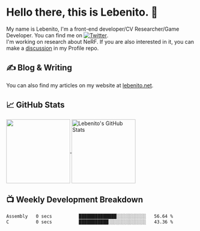# Hello there, this is Lebenito. 👋 

My name is Lebenito, I'm a front-end developer/CV Researcher/Game Developer. You can find me on [![Twitter][1.2]][1].  
I'm working on research about NeRF. If you are also interested in it, you can make a [discussion](https://github.com/Mcskiller/Mcskiller/discussions) in my Profile repo.

## &#x270d; Blog & Writing

You can also find my articles on my website at [lebenito.net](https://blogs.lebenito.net/).

## &#x1f4c8; GitHub Stats

<a href="https://github.com/Mcskiller/Mcskiller">
  <img align="center" height="170" src="https://github-readme-stats.vercel.app/api/top-langs/?username=Mcskiller&layout=compact&langs_count=10" />
</a>
<a href="https://github.com/Mcskiller/Mcskiller">
  <img align="center" height="170" src="https://github-readme-stats.vercel.app/api?username=Mcskiller&show_icons=true&theme=graywhite" alt="Lebenito's GitHub Stats" />
</a>

## 📺 Weekly Development Breakdown

<!--START_SECTION:waka-->

```txt
Assembly   0 secs          ██████████████░░░░░░░░░░░   56.64 %
C          0 secs          ███████████░░░░░░░░░░░░░░   43.36 %
```

<!--END_SECTION:waka-->

<!-- links to social media icons -->

<!-- icons with padding -->

[1.1]: http://i.imgur.com/tXSoThF.png (twitter icon with padding)
[2.1]: http://i.imgur.com/0o48UoR.png (github icon with padding)

<!-- icons without padding -->

[1.2]: http://i.imgur.com/wWzX9uB.png (twitter icon without padding)
[2.2]: http://i.imgur.com/9I6NRUm.png (github icon without padding)


<!-- links to your social media accounts -->

[1]: https://twitter.com/Lebenito030
[2]: https://github.com/Mcskiller


<!-- Resources -->
<!-- Icons: https://simpleicons.org/ -->
<!-- GitHub Stats: https://github.com/anuraghazra/github-readme-stats -->
<!-- Emojis: https://emojipedia.org/emoji/ -->
<!-- HTML Emojis: https://www.fileformat.info/index.htm -->
<!-- Shields: https://shields.io/ -->
<!-- Awesome GitHub Profile README: https://github.com/abhisheknaiidu/awesome-github-profile-readme -->

